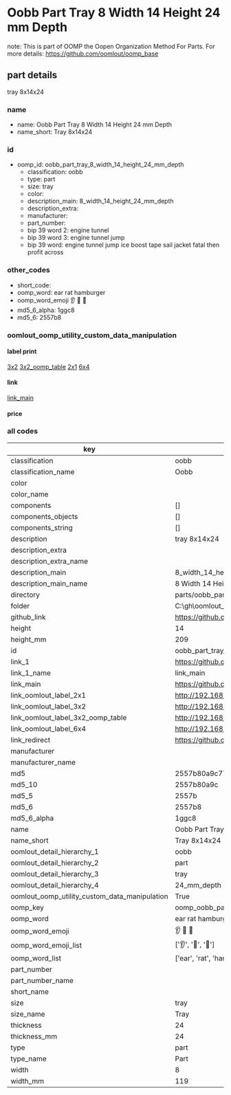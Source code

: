 # Oobb Part Tray 8 Width 14 Height 24 mm Depth  

note: This is part of OOMP the Oopen Organization Method For Parts. For more details: https://github.com/oomlout/oomp_base

##  part details
  



tray 8x14x24



### name
* name: Oobb Part Tray 8 Width 14 Height 24 mm Depth
* name_short: Tray 8x14x24 
### id
* oomp_id: oobb_part_tray_8_width_14_height_24_mm_depth
  * classification: oobb
  * type: part
  * size: tray
  * color: 
  * description_main: 8_width_14_height_24_mm_depth
  * description_extra: 
  * manufacturer: 
  * part_number: 
  * bip 39 word 2: engine tunnel
  * bip 39 word 3: engine tunnel jump
  * bip 39 word: engine tunnel jump ice boost tape sail jacket fatal then profit across

### other_codes
* short_code: 
* oomp_word: ear rat hamburger
* oomp_word_emoji :ear: :rat: :hamburger:
* md5_6_alpha: 1ggc8
* md5_6: 2557b8






### oomlout_oomp_utility_custom_data_manipulation
#### label print
[3x2](http://192.168.1.245:1112/?label=oomp%201ggc8)
[3x2_oomp_table](http://192.168.1.108:1112/?label=oomp%201ggc8)
[2x1](http://192.168.1.242:1112/?label=oomp%201ggc8)
[6x4](http://192.168.1.55:1112/?label=oomp%201ggc8)    

#### link

[link_main](https://github.com/oomlout/oomlout_oobb_version_4_generated_parts/tree/main/navigation_oomp/oobb/part/tray/8_width_14_height_24_mm_depth/part)                              

#### price







### all codes 
| key | value |  
| --- | --- |  
| classification | oobb |  
| classification_name | Oobb |  
| color |  |  
| color_name |  |  
| components | [] |  
| components_objects | [] |  
| components_string | [] |  
| description | tray 8x14x24 |  
| description_extra |  |  
| description_extra_name |  |  
| description_main | 8_width_14_height_24_mm_depth |  
| description_main_name | 8 Width 14 Height 24 mm Depth |  
| directory | parts/oobb_part_tray_8_width_14_height_24_mm_depth |  
| folder | C:\gh\oomlout_oobb_version_4_generated_parts\parts\oobb_part_tray_8_width_14_height_24_mm_depth |  
| github_link | https://github.com/oomlout/oomlout_oomp_part_src/tree/main/parts/oobb_part_tray_8_width_14_height_24_mm_depth |  
| height | 14 |  
| height_mm | 209 |  
| id | oobb_part_tray_8_width_14_height_24_mm_depth |  
| link_1 | https://github.com/oomlout/oomlout_oobb_version_4_generated_parts/tree/main/navigation_oomp/oobb/part/tray/8_width_14_height_24_mm_depth/part |  
| link_1_name | link_main |  
| link_main | https://github.com/oomlout/oomlout_oobb_version_4_generated_parts/tree/main/navigation_oomp/oobb/part/tray/8_width_14_height_24_mm_depth/part |  
| link_oomlout_label_2x1 | http://192.168.1.242:1112/?label=oomp%201ggc8 |  
| link_oomlout_label_3x2 | http://192.168.1.245:1112/?label=oomp%201ggc8 |  
| link_oomlout_label_3x2_oomp_table | http://192.168.1.108:1112/?label=oomp%201ggc8 |  
| link_oomlout_label_6x4 | http://192.168.1.55:1112/?label=oomp%201ggc8 |  
| link_redirect | https://github.com/oomlout/oomlout_oobb_version_4_generated_parts/tree/main/parts/oobb_tray_08_14_24 |  
| manufacturer |  |  
| manufacturer_name |  |  
| md5 | 2557b80a9c7717c7770cd702f1faa253 |  
| md5_10 | 2557b80a9c |  
| md5_5 | 2557b |  
| md5_6 | 2557b8 |  
| md5_6_alpha | 1ggc8 |  
| name | Oobb Part Tray 8 Width 14 Height 24 mm Depth |  
| name_short | Tray 8x14x24  |  
| oomlout_detail_hierarchy_1 | oobb |  
| oomlout_detail_hierarchy_2 | part |  
| oomlout_detail_hierarchy_3 | tray |  
| oomlout_detail_hierarchy_4 | 24_mm_depth |  
| oomlout_oomp_utility_custom_data_manipulation | True |  
| oomp_key | oomp_oobb_part_tray_8_width_14_height_24_mm_depth |  
| oomp_word | ear rat hamburger |  
| oomp_word_emoji | :ear: :rat: :hamburger: |  
| oomp_word_emoji_list | [':ear:', ':rat:', ':hamburger:'] |  
| oomp_word_list | ['ear', 'rat', 'hamburger'] |  
| part_number |  |  
| part_number_name |  |  
| short_name |  |  
| size | tray |  
| size_name | Tray |  
| thickness | 24 |  
| thickness_mm | 24 |  
| type | part |  
| type_name | Part |  
| width | 8 |  
| width_mm | 119 |  
